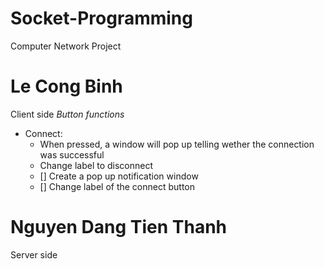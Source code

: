 # Socket-Programming
Computer Network Project

# Le Cong Binh
Client side
*Button functions*
* Connect:
    * When pressed, a window will pop up telling wether the connection was successful
    * Change label to disconnect 
    - [] Create a pop up notification window
    - [] Change label of the connect button
# Nguyen Dang Tien Thanh
Server side